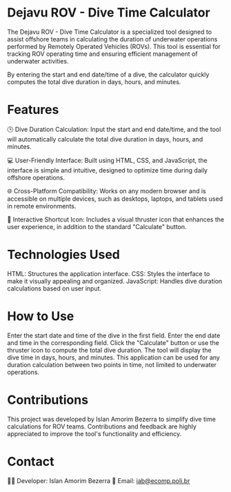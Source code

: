 # Dejavu ROV - Dive Time Calculator

The Dejavu ROV - Dive Time Calculator is a specialized tool designed to assist offshore teams in calculating the duration of underwater operations performed by Remotely Operated Vehicles (ROVs). This tool is essential for tracking ROV operating time and ensuring efficient management of underwater activities.

By entering the start and end date/time of a dive, the calculator quickly computes the total dive duration in days, hours, and minutes.

# Features
 🕒 Dive Duration Calculation: Input the start and end date/time, and the tool will automatically calculate the total dive duration in days, hours, and minutes.
 
 💻 User-Friendly Interface: Built using HTML, CSS, and JavaScript, the interface is simple and intuitive, designed to optimize time during daily offshore operations.

 🌐 Cross-Platform Compatibility: Works on any modern browser and is accessible on multiple devices, such as desktops, laptops, and tablets used in remote environments.
 
 🚀 Interactive Shortcut Icon: Includes a visual thruster icon that enhances the user experience, in addition to the standard "Calculate" button.

# Technologies Used
HTML: Structures the application interface.
CSS: Styles the interface to make it visually appealing and organized.
JavaScript: Handles dive duration calculations based on user input.

# How to Use
Enter the start date and time of the dive in the first field.
Enter the end date and time in the corresponding field.
Click the "Calculate" button or use the thruster icon to compute the total dive duration.
The tool will display the dive time in days, hours, and minutes.
This application can be used for any duration calculation between two points in time, not limited to underwater operations.

# Contributions
This project was developed by Islan Amorim Bezerra to simplify dive time calculations for ROV teams. Contributions and feedback are highly appreciated to improve the tool's functionality and efficiency.

# Contact
🧑‍💻 Developer: Islan Amorim Bezerra
📧 Email: iab@ecomp.poli.br
